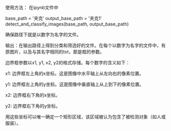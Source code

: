 使用方法：
在ipynb文件中

base_path = '夹克'
output_base_path = '夹克1'
detect_and_classify_images(base_path, output_base_path)

确保路径下就是以数字为名字的文件。

输出：在输出路径上得到分类和筛选好的文件。在每个以数字为名字的文件中，有原图片，以及与其名字相同的txt，那是框的参数。

边界框参数以x1, y1, x2, y2的格式存储。每个数字的含义如下：

x1: 边界框左上角的x坐标。这是图像中水平轴上从左向右的像素位置。

y1: 边界框左上角的y坐标。这是图像中垂直轴上从上到下的像素位置。

x2: 边界框右下角的x坐标。

y2: 边界框右下角的y坐标。

用这些坐标可以唯一确定一个矩形区域，该区域被认为包含了被检测对象（如人或服装）。
